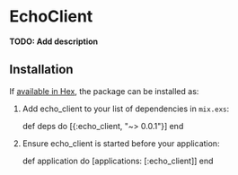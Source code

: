 # EchoClient

**TODO: Add description**

## Installation

If [available in Hex](https://hex.pm/docs/publish), the package can be installed as:

  1. Add echo_client to your list of dependencies in `mix.exs`:

        def deps do
          [{:echo_client, "~> 0.0.1"}]
        end

  2. Ensure echo_client is started before your application:

        def application do
          [applications: [:echo_client]]
        end

